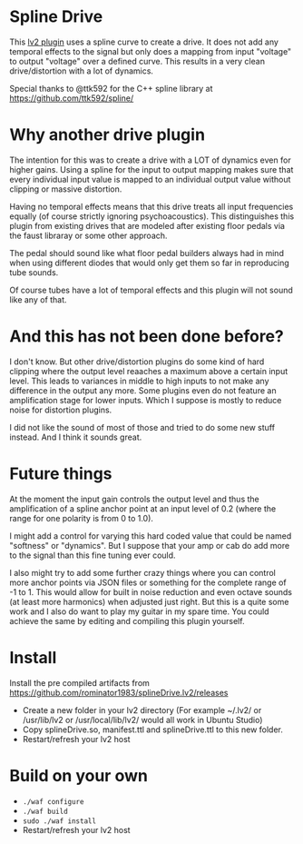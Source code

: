 Spline Drive
===

This [lv2 plugin](https://en.wikipedia.org/wiki/LV2) uses a spline curve to create a drive.
It does not add any temporal effects to the signal but only does a mapping from input "voltage" to output "voltage" over a defined curve.
This results in a very clean drive/distortion with a lot of dynamics.

Special thanks to @ttk592 for the C++ spline library at https://github.com/ttk592/spline/

Why another drive plugin
===
The intention for this was to create a drive with a LOT of dynamics even for higher gains. Using a spline for the input to output mapping makes sure that every individual input value is mapped to an individual output value without clipping or massive distortion.

Having no temporal effects means that this drive treats all input frequencies equally (of course strictly ignoring psychoacoustics). This distinguishes this plugin from existing drives that are modeled after existing floor pedals via the faust libraray or some other approach.

The pedal should sound like what floor pedal builders always had in mind when using different diodes that would only get them so far in reproducing tube sounds.

Of course tubes have a lot of temporal effects and this plugin will not sound like any of that.

And this has not been done before?
===
I don't know.
But other drive/distortion plugins do some kind of hard clipping where the output level reaaches a maximum above a certain input level. This leads to variances in middle to high inputs to not make any difference in the output any more. Some plugins even do not feature an amplification stage for lower inputs. Which I suppose is mostly to reduce noise for distortion plugins.

I did not like the sound of most of those and tried to do some new stuff instead. And I think it sounds great.

Future things
===
At the moment the input gain controls the output level and thus the amplification of a spline anchor point at an input level of 0.2 (where the range for one polarity is from 0 to 1.0).

I might add a control for varying this hard coded value that could be named "softness" or "dynamics". But I suppose that your amp or cab do add more to the signal than this fine tuning ever could.

I also might try to add some further crazy things where you can control more anchor points via JSON files or something for the complete range of -1 to 1. This would allow for built in noise reduction and even octave sounds (at least more harmonics) when adjusted just right. But this is a quite some work and I also do want to play my guitar in my spare time. You could achieve the same by editing and compiling this plugin yourself. 

Install
===
Install the pre compiled artifacts from https://github.com/rominator1983/splineDrive.lv2/releases
- Create a new folder in your lv2 directory (For example ~/.lv2/ or /usr/lib/lv2 or /usr/local/lib/lv2/ would all work in Ubuntu Studio)
- Copy splineDrive.so, manifest.ttl and splineDrive.ttl to this new folder.
- Restart/refresh your lv2 host

Build on your own
===
-  `./waf configure`
-  `./waf build`
-  `sudo ./waf install`
- Restart/refresh your lv2 host
